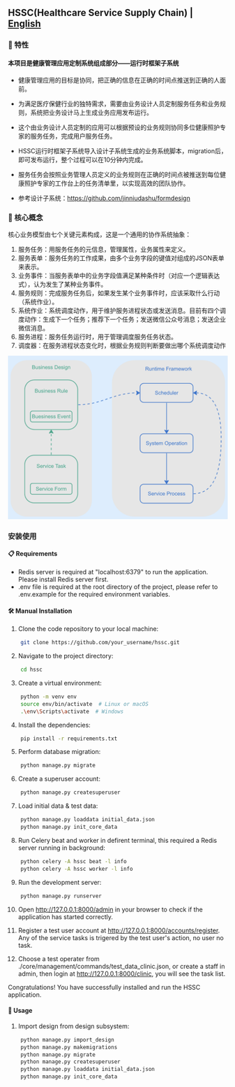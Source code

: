 ## HSSC(Healthcare Service Supply Chain) | [English](../README.md)

### 🚀 特性
#### 本项目是健康管理应用定制系统组成部分——运行时框架子系统

* 健康管理应用的目标是协同，把正确的信息在正确的时间点推送到正确的人面前。

* 为满足医疗保健行业的独特需求，需要由业务设计人员定制服务任务和业务规则，系统把业务设计马上生成业务应用发布运行。

* 这个由业务设计人员定制的应用可以根据预设的业务规则协同多位健康照护专家的服务任务，完成用户服务任务。

* HSSC运行时框架子系统导入设计子系统生成的业务系统脚本，migration后，即可发布运行，整个过程可以在10分钟内完成。

* 服务任务会按照业务管理人员定义的业务规则在正确的时间点被推送到每位健康照护专家的工作台上的任务清单里，以实现高效的团队协作。

* 参考设计子系统：https://github.com/jinniudashu/formdesign

### 🧠 核心概念
核心业务模型由七个关键元素构成，这是一个通用的协作系统抽象：
1. 服务任务：用服务任务的元信息，管理属性，业务属性来定义。
2. 服务表单：服务任务的工作成果，由多个业务字段的键值对组成的JSON表单来表示。
3. 业务事件：当服务表单中的业务字段值满足某种条件时（对应一个逻辑表达式），认为发生了某种业务事件。
4. 服务规则：完成服务任务后，如果发生某个业务事件时，应该采取什么行动（系统作业）。
5. 系统作业：系统调度动作，用于维护服务进程状态或发送消息。目前有四个调度动作：生成下一个任务；推荐下一个任务；发送微信公众号消息；发送企业微信消息。
6. 服务进程：服务任务运行时，用于管理调度服务任务状态。
7. 调度器：在服务进程状态变化时，根据业务规则判断要做出哪个系统调度动作

![核心业务模型关系图](./7elements.png)

### 安装使用
#### 📋 Requirements
* Redis server is required at "localhost:6379" to run the application. Please install Redis server first.
* .env file is required at the root directory of the project, please refer to .env.example for the required environment variables.

#### 🛠️ Manual Installation
1. Clone the code repository to your local machine:
```bash
    git clone https://github.com/your_username/hssc.git
```
2. Navigate to the project directory:
```bash
    cd hssc
```
3. Create a virtual environment:
```bash
    python -m venv env
    source env/bin/activate  # Linux or macOS
    .\env\Scripts\activate  # Windows
```
4. Install the dependencies:
```bash
    pip install -r requirements.txt
```
5. Perform database migration:
```bash
    python manage.py migrate
```
6. Create a superuser account:
```bash
    python manage.py createsuperuser
```
7. Load initial data & test data:
```bash
    python manage.py loaddata initial_data.json
    python manage.py init_core_data
```
8. Run Celery beat and worker in defirent terminal, this required a Redis server running in background:
```bash
    python celery -A hssc beat -l info
    python celery -A hssc worker -l info
```
9. Run the development server:
```bash
    python manage.py runserver
```
10. Open http://127.0.0.1:8000/admin in your browser to check if the application has started correctly.

11. Register a test user account at http://127.0.0.1:8000/accounts/register. Any of the service tasks is trigered by the test user's action, no user no task.

12. Choose a test operater from ./core/management/commands/test_data_clinic.json, or create a staff in admin, then login at http://127.0.0.1:8000/clinic, you will see the task list.

Congratulations! You have successfully installed and run the HSSC application.

#### 🔧 Usage
1. Import design from design subsystem:
```bash
    python manage.py import_design
    python manage.py makemigrations
    python manage.py migrate
    python manage.py createsuperuser
    python manage.py loaddata initial_data.json
    python manage.py init_core_data
```